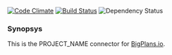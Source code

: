 [![Code Climate](https://codeclimate.com/github/Assembla/PROJECT_NAME.png)](https://codeclimate.com/github/Assembla/PROJECT_NAME)
[![Build Status](https://travis-ci.org/Assembla/PROJECT_NAME.png?branch=master)](https://travis-ci.org/Assembla/PROJECT_NAME)
![Dependency Status](https://gemnasium.com/Assembla/PROJECT_NAME.png)

### Synopsys

This is the PROJECT_NAME connector for [BigPlans.io](https://bigplans.io).
